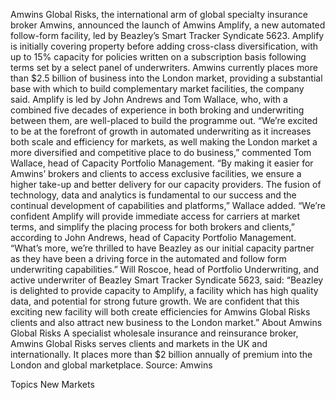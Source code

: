 Amwins Global Risks, the international arm of global specialty insurance broker Amwins, announced the launch of Amwins Amplify, a new automated follow-form facility, led by Beazley’s Smart Tracker Syndicate 5623.
Amplify is initially covering property before adding cross-class diversification, with up to 15% capacity for policies written on a subscription basis following terms set by a select panel of underwriters.
Amwins currently places more than $2.5 billion of business into the London market, providing a substantial base with which to build complementary market facilities, the company said.
Amplify is led by John Andrews and Tom Wallace, who, with a combined five decades of experience in both broking and underwriting between them, are well-placed to build the programme out.
“We’re excited to be at the forefront of growth in automated underwriting as it increases both scale and efficiency for markets, as well making the London market a more diversified and competitive place to do business,” commented Tom Wallace, head of Capacity Portfolio Management.
“By making it easier for Amwins’ brokers and clients to access exclusive facilities, we ensure a higher take-up and better delivery for our capacity providers. The fusion of technology, data and analytics is fundamental to our success and the continual development of capabilities and platforms,” Wallace added.
“We’re confident Amplify will provide immediate access for carriers at market terms, and simplify the placing process for both brokers and clients,” according to John Andrews, head of Capacity Portfolio Management. “What’s more, we’re thrilled to have Beazley as our initial capacity partner as they have been a driving force in the automated and follow form underwriting capabilities.”
Will Roscoe, head of Portfolio Underwriting, and active underwriter of Beazley Smart Tracker Syndicate 5623, said: “Beazley is delighted to provide capacity to Amplify, a facility which has high quality data, and potential for strong future growth. We are confident that this exciting new facility will both create efficiencies for Amwins Global Risks clients and also attract new business to the London market.”
About Amwins Global Risks
A specialist wholesale insurance and reinsurance broker, Amwins Global Risks serves clients and markets in the UK and internationally. It places more than $2 billion annually of premium into the London and global marketplace.
Source: Amwins

Topics
New Markets
